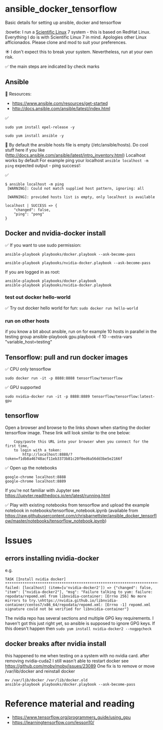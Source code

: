 # ansible_docker_tensorflow

Basic details for setting up ansible, docker and tensorflow

:bowtie: I run a [Scientific Linux](https://www.scientificlinux.org/) 7 system - this is based on RedHat Linux.
Everything I do is with Scientific Linux 7 in mind. Apologies other Linux afficionados. Please clone and mod to suit your preferences. 

:sunny: I don't expect this to break your system. Nevertheless, run at your own risk. 

:white_check_mark: the main steps are indicated by check marks

## Ansible 

:book: Resources:
- https://www.ansible.com/resources/get-started
- http://docs.ansible.com/ansible/latest/index.html

:white_check_mark:

`sudo yum install epel-release -y`

`sudo yum install ansible -y`

:book:
By default the ansible hosts file is empty (/etc/ansible/hosts). Do cool stuff here if you like (http://docs.ansible.com/ansible/latest/intro_inventory.html)
Localhost works by default
For example ping your localhost 
`ansible localhost -m ping`
expected output - ping success!:

:white_check_mark: 
```
$ ansible localhost -m ping
 [WARNING]: Could not match supplied host pattern, ignoring: all

 [WARNING]: provided hosts list is empty, only localhost is available

localhost | SUCCESS => {
    "changed": false, 
    "ping": "pong"
}

```

## Docker and nvidia-docker install

:white_check_mark: If you want to use sudo permission:
```
ansible-playbook playbooks/docker.playbook --ask-become-pass

ansible-playbook playbooks/nvidia-docker.playbook --ask-become-pass

```
If you are logged in as root:
```
ansible-playbook playbooks/docker.playbook
ansible-playbook playbooks/nvidia-docker.playbook
```

### test out docker hello-world
:white_check_mark: Try out docker hello world for fun:
`sudo docker run hello-world`


### run on other hosts
if you know a bit about ansible, run on for example 10 hosts in parallel in the testing group 
ansible-playbook gpu.playbook -f 10 --extra-vars "variable_host=testing"

## Tensorflow: pull and run docker images

:white_check_mark: CPU only tensorflow
```
sudo docker run -it -p 8888:8888 tensorflow/tensorflow
```

:white_check_mark: GPU supported
```
sudo nvidia-docker run -it -p 8888:8889 tensorflow/tensorflow:latest-gpu
```


## tensorflow
Open a browser and browse to the links shown when starting the docker tensorflow image. 
These link will look similar to the one below:
```
    Copy/paste this URL into your browser when you connect for the first time,
    to login with a token:
        http://localhost:8888/?token=f1db8a46748acf11eb3373b81c20f0ed6a56dd3be5e2166f
```

:white_check_mark: Open up the notebooks
```
google-chrome localhost:8888
google-chrome localhost:8889
```

If you're not familiar with Jupyter see https://jupyter.readthedocs.io/en/latest/running.html

:white_check_mark: Play with existing notebooks from tensorflow and upload the example notebook in notebooks/tensorflow_notebook.ipynb (available from https://raw.githubusercontent.com/chrisbarnettster/ansible_docker_tensorflow/master/notebooks/tensorflow_notebook.ipynb)


# Issues
## errors installing nvidia-docker
e.g.
```
TASK [Install nvidia docker] **********************************************************************************************************************
failed: [localhost] (item=[u'nvidia-docker2']) => {"changed": false, "item": ["nvidia-docker2"], "msg": "Failure talking to yum: failure: repodata/repomd.xml from libnvidia-container: [Errno 256] No more mirrors to try.\nhttps://nvidia.github.io/libnvidia-container/centos7/x86_64/repodata/repomd.xml: [Errno -1] repomd.xml signature could not be verified for libnvidia-container"}
```
The nvidia repo has several sections and multiple GPG key requirements. I haven't got this just right yet, so ansible is supposed to ignore GPG keys. If this doesn't happen then `sudo yum install nvidia-docker2 --nogpgcheck`

## docker breaks after nvidia install
this happened to me when testing on a system with no nvidia card.
after removing nvidia-cuda2 I still wasn't able to restart docker
see https://github.com/moby/moby/issues/23089
One fix is to remove or move /var/lib/docker and reinstall docker

```
mv /var/lib/docker /var/lib/docker.old
ansible-playbook playbooks/docker.playbook --ask-become-pass
```
# Reference material and reading
- https://www.tensorflow.org/programmers_guide/using_gpu
- https://learningtensorflow.com/lesson10/

